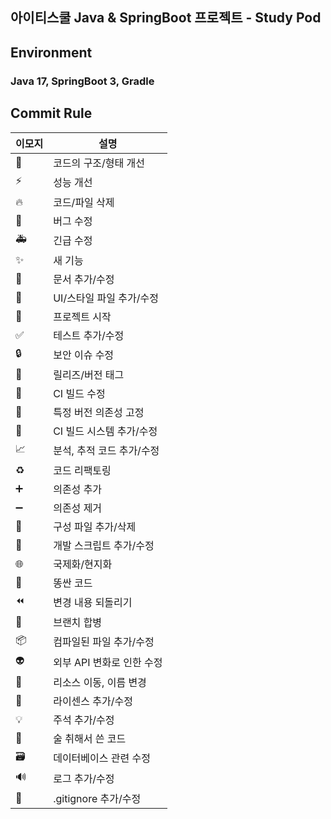 ## 아이티스쿨 Java & SpringBoot 프로젝트 - Study Pod

## Environment
### Java 17, SpringBoot 3, Gradle

## Commit Rule

| 이모지                      | 설명                      |
| --------------------------- | ------------------------- |
| :art:                       | 코드의 구조/형태 개선     |
| :zap:                       | 성능 개선                 |
| :fire:                      | 코드/파일 삭제            |
| :bug:                       | 버그 수정                 |
| :ambulance:                 | 긴급 수정                 |
| :sparkles:                  | 새 기능                   |
| :memo:                      | 문서 추가/수정            |
| :lipstick:                  | UI/스타일 파일 추가/수정  |
| :tada:                      | 프로젝트 시작             |
| :white_check_mark:          | 테스트 추가/수정          |
| :lock:                      | 보안 이슈 수정            |
| :bookmark:                  | 릴리즈/버전 태그          |
| :green_heart:               | CI 빌드 수정              |
| :pushpin:                   | 특정 버전 의존성 고정     |
| :construction_worker:       | CI 빌드 시스템 추가/수정  |
| :chart_with_upwards_trend:  | 분석, 추적 코드 추가/수정 |
| :recycle:                   | 코드 리팩토링             |
| :heavy_plus_sign:           | 의존성 추가               |
| :heavy_minus_sign:          | 의존성 제거               |
| :wrench:                    | 구성 파일 추가/삭제       |
| :hammer:                    | 개발 스크립트 추가/수정   |
| :globe_with_meridians:      | 국제화/현지화             |
| :poop:                      | 똥싼 코드                 |
| :rewind:                    | 변경 내용 되돌리기        |
| :twisted_rightwards_arrows: | 브랜치 합병               |
| :package:                   | 컴파일된 파일 추가/수정   |
| :alien:                     | 외부 API 변화로 인한 수정 |
| :truck:                     | 리소스 이동, 이름 변경    |
| :page_facing_up:            | 라이센스 추가/수정        |
| :bulb:                      | 주석 추가/수정            |
| :beers:                     | 술 취해서 쓴 코드         |
| :card_file_box:             | 데이터베이스 관련 수정    |
| :loud_sound:                | 로그 추가/수정            |
| :see_no_evil:               | .gitignore 추가/수정      |
